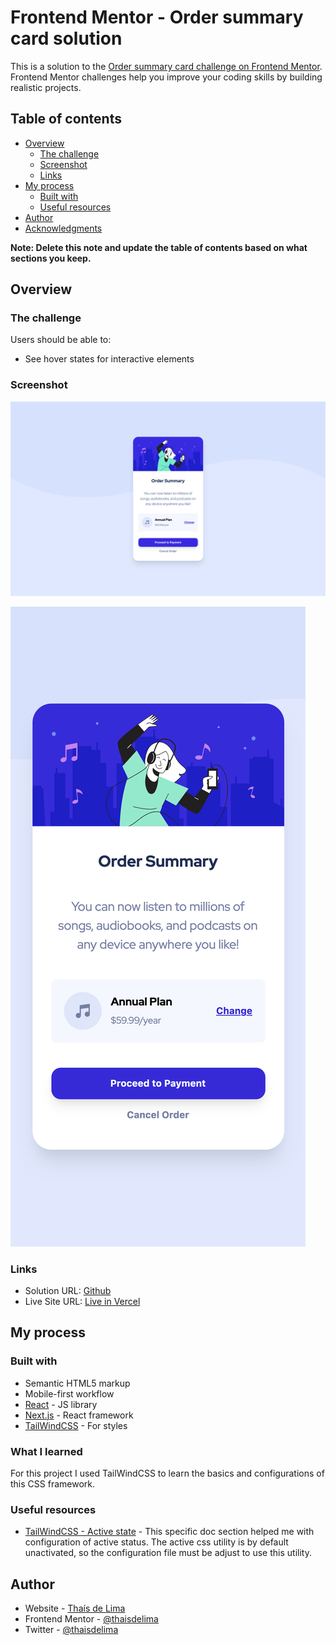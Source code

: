 # Frontend Mentor - Order summary card solution

This is a solution to the [Order summary card challenge on Frontend Mentor](https://www.frontendmentor.io/challenges/order-summary-component-QlPmajDUj). Frontend Mentor challenges help you improve your coding skills by building realistic projects. 

## Table of contents

- [Overview](#overview)
  - [The challenge](#the-challenge)
  - [Screenshot](#screenshot)
  - [Links](#links)
- [My process](#my-process)
  - [Built with](#built-with)
  - [Useful resources](#useful-resources)
- [Author](#author)
- [Acknowledgments](#acknowledgments)

**Note: Delete this note and update the table of contents based on what sections you keep.**

## Overview

### The challenge

Users should be able to:

- See hover states for interactive elements

### Screenshot

![desktop](./screenshot/frontend-mentor-order-summary-card-solution.png)


![mobile](./screenshot/frontend-mentor-order-summary-card-solution-mobile.png)

### Links

- Solution URL: [Github](https://github.com/thaisdelima/frontend-mentor-order-summary-card-solution)
- Live Site URL: [Live in Vercel](https://frontend-mentor-order-summary-card-solution-nine.vercel.app/)

## My process

### Built with

- Semantic HTML5 markup
- Mobile-first workflow
- [React](https://reactjs.org/) - JS library
- [Next.js](https://nextjs.org/) - React framework
- [TailWindCSS](https://tailwindcss.com) - For styles

### What I learned

For this project I used TailWindCSS to learn the basics and configurations of this CSS framework.



### Useful resources

- [TailWindCSS - Active state](https://tailwindcss.com/docs/hover-focus-and-other-states#default-variants-reference) - This specific doc section  helped me with configuration of active status. The active css utility is by default unactivated, so the configuration file must be adjust to use this utility.


## Author

- Website - [Thaís de Lima](http://www.thais.dev.br/)
- Frontend Mentor - [@thaisdelima](https://www.frontendmentor.io/profile/thaisdelima)
- Twitter - [@thaisdelima](https://www.twitter.com/thaisdelima)



